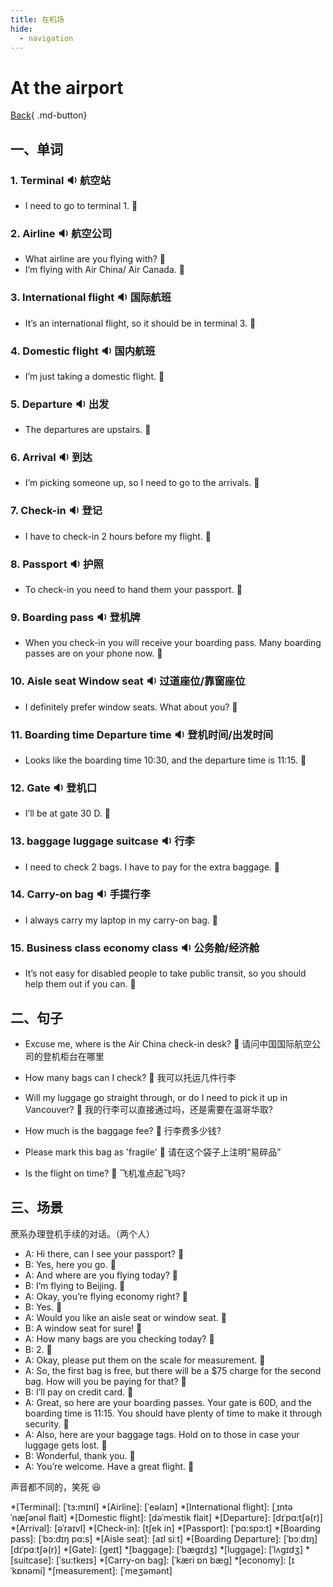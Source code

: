 ```yaml
---
title: 在机场
hide:
  - navigation
---
```


# At the airport

[Back](index.md){ .md-button}

## 一、单词

### 1. <span id="english">Terminal <span class="point">:sound:</span></span> 航空站

- <span id="english">I need to go to terminal 1. <span class="point">:speech_balloon:</span></span>

###  2. <span id="english">Airline <span class="point">:sound:</span></span> 航空公司

- <span id="english">What airline are you flying with? <span class="point">:speech_balloon:</span></span>
- <span id="english">I’m flying with Air China/ Air Canada. <span class="point">:speech_balloon:</span></span>

### 3. <span id="english">International flight <span class="point">:sound:</span></span> 国际航班

- <span id="english">It’s an international flight, so it should be in terminal 3. <span class="point">:speech_balloon:</span></span>

### 4. <span id="english">Domestic flight <span class="point">:sound:</span></span> 国内航班

- <span id="english">I’m just taking a domestic flight. <span class="point">:speech_balloon:</span></span>

### 5. <span id="english">Departure <span class="point">:sound:</span></span> 出发

- <span id="english">The departures are upstairs.  <span class="point">:speech_balloon:</span></span>

### 6. <span id="english">Arrival <span class="point">:sound:</span></span> 到达

- <span id="english">I’m picking someone up, so I need to go to the arrivals.  <span class="point">:speech_balloon:</span></span>

### 7. <span id="english">Check-in <span class="point">:sound:</span></span> 登记

- <span id="english">I have to check-in 2 hours before my flight. <span class="point">:speech_balloon:</span></span>

### 8. <span id="english">Passport <span class="point">:sound:</span></span> 护照

- <span id="english">To check-in you need to hand them your passport.  <span class="point">:speech_balloon:</span></span>

### 9. <span id="english">Boarding pass <span class="point">:sound:</span></span> 登机牌

- <span id="english">When you check-in you will receive your boarding pass. Many boarding passes are on your phone now. <span class="point">:speech_balloon:</span></span>

### 10. <span id="english">Aisle seat Window seat <span class="point">:sound:</span></span> 过道座位/靠窗座位

- <span id="english">I definitely prefer window seats. What about you? <span class="point">:speech_balloon:</span></span>

### 11. <span id="english">Boarding time  Departure time <span class="point">:sound:</span></span> 登机时间/出发时间

- <span id="english">Looks like the boarding time 10:30, and the departure time is 11:15.  <span class="point">:speech_balloon:</span></span>

### 12. <span id="english">Gate <span class="point">:sound:</span></span> 登机口

- <span id="english">I’ll be at gate 30 D. <span class="point">:speech_balloon:</span></span>

### 13. <span id="english">baggage luggage suitcase <span class="point">:sound:</span></span> 行李

- <span id="english">I need to check 2 bags. I have to pay for the extra baggage. <span class="point">:speech_balloon:</span></span>

### 14. <span id="english">Carry-on bag <span class="point">:sound:</span></span> 手提行李

- <span id="english">I always carry my laptop in my carry-on bag. <span class="point">:speech_balloon:</span></span>

### 15. <span id="english">Business class economy class <span class="point">:sound:</span></span> 公务舱/经济舱

- <span id="english">It’s not easy for disabled people to take public transit, so you should help them out if you can. <span class="point">:speech_balloon:</span></span>

## 二、句子

- <span id="english">Excuse me, where is the Air China check-in desk? <span class="point">:speech_balloon:</span></span> 请问中国国际航空公司的登机柜台在哪里

- <span id="english">How many bags can I check? <span class="point">:speech_balloon:</span></span> 我可以托运几件行李

- <span id="english">Will my luggage go straight through, or do I need to pick it up in Vancouver? <span class="point">:speech_balloon:</span></span> 我的行李可以直接通过吗，还是需要在温哥华取?

- <span id="english">How much is the baggage fee? <span class="point">:speech_balloon:</span></span> 行李费多少钱?

- <span id="english">Please mark this bag as 'fragile' <span class="point">:speech_balloon:</span></span> 请在这个袋子上注明“易碎品”

- <span id="english">Is the flight on time? <span class="point">:speech_balloon:</span></span> 飞机准点起飞吗?

## 三、场景

蔗系办理登机手续的对话。（两个人）

- A: <span id="english">Hi there, can I see your passport? <span class="point">:speech_balloon:</span></span>
- B: <span id="british">Yes, here you go. <span class="point">:speech_balloon:</span></span>
- A: <span id="english">And where are you flying today? <span class="point">:speech_balloon:</span></span>
- B: <span id="british">I’m flying to Beijing. <span class="point">:speech_balloon:</span></span>
- A: <span id="english">Okay, you’re flying economy right? <span class="point">:speech_balloon:</span></span>
- B: <span id="british">Yes. <span class="point">:speech_balloon:</span></span>
- A: <span id="english">Would you like an aisle seat or window seat. <span class="point">:speech_balloon:</span></span>
- B: <span id="british">A window seat for sure! <span class="point">:speech_balloon:</span></span>
- A: <span id="english">How many bags are you checking today? <span class="point">:speech_balloon:</span></span>
- B: <span id="british">2. <span class="point">:speech_balloon:</span></span>
- A: <span id="english">Okay, please put them on the scale for measurement. <span class="point">:speech_balloon:</span></span>
- A: <span id="english">So, the first bag is free, but there will be a $75 charge for the second bag. How will you be paying for that? <span class="point">:speech_balloon:</span></span>
- B: <span id="british">I’ll pay on credit card. <span class="point">:speech_balloon:</span></span>
- A: <span id="english">Great, so here are your boarding passes. Your gate is 60D, and the boarding time is 11:15. You should have plenty of time to make it through security.  <span class="point">:speech_balloon:</span></span>
- A: <span id="english">Also, here are your baggage tags. Hold on to those in case your luggage gets lost. <span class="point">:speech_balloon:</span></span>
- B: <span id="british">Wonderful, thank you. <span class="point">:speech_balloon:</span></span>
- A: <span id="english">You’re welcome. Have a great flight. <span class="point">:speech_balloon:</span></span>

声音都不同的，笑死 :laughing:

*[Terminal]: [ˈtɜ:mɪnl]
*[Airline]: [ˈeəlaɪn]
*[International flight]: [ˌɪntəˈnæʃənəl flait]
*[Domestic flight]: [dəˈmestik flait]
*[Departure]: [dɪˈpɑ:tʃə(r)]
*[Arrival]: [əˈraɪvl]
*[Check-in]: [tʃek in]
*[Passport]: [ˈpɑ:spɔ:t]
*[Boarding pass]: [ˈbɔ:dɪŋ pɑ:s]
*[Aisle seat]: [aɪl siːt]
*[Boarding Departure]: [ˈbɔːdɪŋ] [dɪˈpɑːtʃə(r)]
*[Gate]: [geɪt]
*[baggage]: [ˈbægɪdʒ]
*[luggage]: [ˈlʌgɪdʒ]
*[suitcase]: [ˈsu:tkeɪs]
*[Carry-on bag]: [ˈkæri ɒn bæɡ]
*[economy]: [ɪˈkɒnəmi]
*[measurement]: [ˈmeʒəmənt]